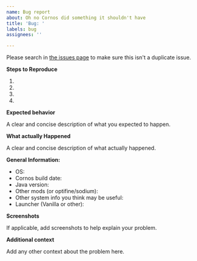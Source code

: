 ```yaml
---
name: Bug report
about: Oh no Cornos did something it shouldn't have
title: 'Bug: '
labels: bug
assignees: ''

---
```


Please search in [the issues page](https://github.com/AriliusClient/Cornos/issues?q=) to make sure this isn't a
duplicate issue.

**Steps to Reproduce**

1.

2.

3.

4.

**Expected behavior**

A clear and concise description of what you expected to happen.

**What actually Happened**

A clear and concise description of what actually happened.

**General Information:**

- OS:
- Cornos build date:
- Java version:
- Other mods (or optifine/sodium):
- Other system info you think may be useful:
- Launcher (Vanilla or other):

**Screenshots**

If applicable, add screenshots to help explain your problem.

**Additional context**

Add any other context about the problem here.
